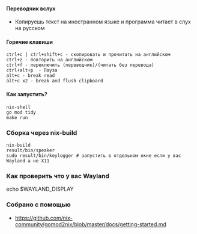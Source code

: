 #### Переводчик вслух

- Копируешь текст на иностранном языке и программа читает в слух на русском

#### Горячие клавиши

```
ctrl+c | ctrl+shift+c - скопировать и прочитать на английском
ctrl+z - повторить на английском
ctrl+f - переключить (переводчик)/(читать без перевода)
ctrl+alt+p  - Пауза
alt+c - break read
alt+c x2 - break and flush clipboard
```

#### Как запустить?

```
nix-shell
go mod tidy
make run
```

### Сборка через nix-build

```
nix-build
result/bin/speaker
sudo result/bin/keylogger # запустить в отдельном окне если у вас Wayland а не X11
```

### Как проверить что у вас Wayland

echo $WAYLAND_DISPLAY

### Собрано с помощью

- https://github.com/nix-community/gomod2nix/blob/master/docs/getting-started.md
